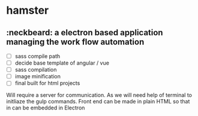 # hamster
:neckbeard: a electron based application managing the work flow automation 
----------

- [ ] sass compile path
- [ ] decide base template of angular / vue
- [ ] sass compilation
- [ ] image minification
- [ ] final built for html projects

Will require a server for communication. As we will need help of terminal to initliaze the gulp commands.
Front end can be made in plain HTML so that in can be embedded in Electron
